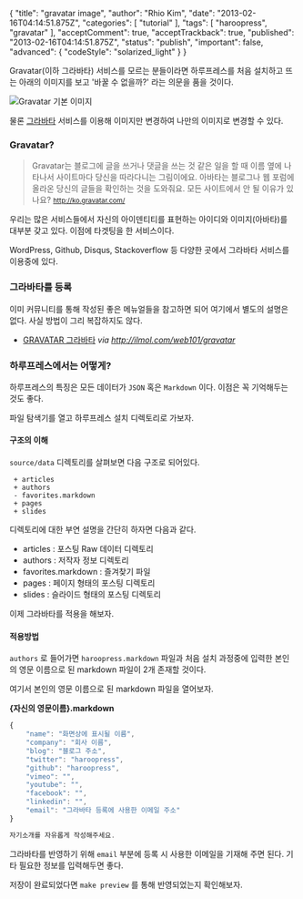 {
    "title": "gravatar image",
    "author": "Rhio Kim",
    "date": "2013-02-16T04:14:51.875Z",
    "categories": [
        "tutorial"
    ],
    "tags": [
        "haroopress",
        "gravatar"
    ],
    "acceptComment": true,
    "acceptTrackback": true,
    "published": "2013-02-16T04:14:51.875Z",
    "status": "publish",
    "important": false,
    "advanced": {
        "codeStyle": "solarized_light"
    }
}

Gravatar(이하 그라바타) 서비스를 모르는 분들이라면 하루프레스를 처음 설치하고 뜨는 아래의 이미지를 보고 '바꿀 수 없을까?' 라는 의문을 품을 것이다.

![Gravatar 기본 이미지](http://www.gravatar.com/avatar/a8618a255192bd842fdd62d099776735?r=pg&s=175.jpg&d=identicon) 

물론 [그라바타](http://ko.gravatar.com/) 서비스를 이용해 이미지만 변경하여 나만의 이미지로 변경할 수 있다.

### Gravatar?

> Gravatar는 블로그에 글을 쓰거나 댓글을 쓰는 것 같은 일을 할 때 이름 옆에 나타나서 사이트마다 당신을 따라다니는 그림이에요. 아바타는 블로그나 웹 포럼에 올라온 당신의 글들을 확인하는 것을 도와줘요. 모든 사이트에서 안 될 이유가 있나요? <small>http://ko.gravatar.com/</small>

우리는 많은 서비스들에서 자신의 아이덴티티를 표현하는 아이디와 이미지(아바타)를 대부분 갖고 있다. 이점에 타겟팅을 한 서비스이다.

WordPress, Github, Disqus, Stackoverflow 등 다양한 곳에서 그라바타 서비스를 이용중에 있다.

### 그라바타를 등록

이미 커뮤니티를 통해 작성된 좋은 메뉴얼들을 참고하면 되어 여기에서 별도의 설명은 없다. 
사실 방법이 그리 복잡하지도 않다. 

* [GRAVATAR 그라바타](http://ilmol.com/web101/gravatar) <cite> via http://ilmol.com/web101/gravatar</cite>

### 하루프레스에서는 어떻게?

하루프레스의 특징은 모든 데이터가 `JSON` 혹은 `Markdown` 이다. 이점은 꼭 기억해두는 것도 좋다.

파일 탐색기를 열고 하루프레스 설치 디렉토리로 가보자.

#### 구조의 이해

`source/data` 디렉토리를 살펴보면 다음 구조로 되어있다.

```
 + articles
 + authors
 - favorites.markdown
 + pages
 + slides
```

디렉토리에 대한 부연 설명을 간단히 하자면 다음과 같다.

* articles : 포스팅 Raw 데이터 디렉토리
* authors : 저작자 정보 디렉토리
* favorites.markdown : 즐겨찾기 파일
* pages : 페이지 형태의 포스팅 디렉토리
* slides : 슬라이드 형태의 포스팅 디렉토리

이제 그라바타를 적용을 해보자.

#### 적용방법

`authors` 로 들어가면 `haroopress.markdown` 파일과 처음 설치 과정중에 입력한 본인의 영문 이름으로 된 markdown 파일이 2개 존재할 것이다.

여기서 본인의 영문 이름으로 된 markdown 파일을 열어보자.

**{자신의 영문이름}.markdown**

```js
{
    "name": "화면상에 표시될 이름",
    "company": "회사 이름",
    "blog": "블로그 주소",
    "twitter": "haroopress",
    "github": "haroopress",
    "vimeo": "",
    "youtube": "",
    "facebook": "",
    "linkedin": "",
    "email": "그라바타 등록에 사용한 이메일 주소"
}

자기소개를 자유롭게 작성해주세요.
```

그라바타를 반영하기 위해 `email` 부분에 등록 시 사용한 이메일을 기재해 주면 된다. 기타 필요한 정보를 입력해두면 좋다.

저장이 완료되었다면 `make preview` 를 통해 반영되었는지 확인해보자.